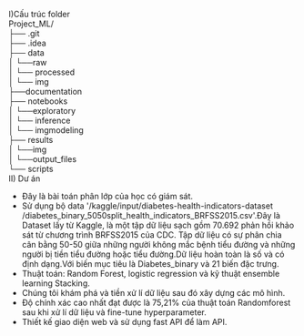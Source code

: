 I)Cấu trúc folder<br>
  Project_ML/<br>
		  ├── .git<br>
		  ├── .idea<br>
		  ├── data<br>
		  │     └──raw<br>
		  │     └── processed<br>
		  │     └── img<br>
		  ├──documentation<br>
		  ├── notebooks<br>
		  │      └──exploratory<br>
		  │      └── inference<br>
		  │      └── imgmodeling<br>
		  ├── results<br>
		  │      └──img<br>
		  │      └──output_files<br>
		  └── scripts<br>
II) Dư án</br>
- Đây là bài toán phân lớp của học có giám sát.</br>
- Sử dụng bộ data '/kaggle/input/diabetes-health-indicators-dataset /diabetes_binary_5050split_health_indicators_BRFSS2015.csv'.Đây là Dataset lấy từ Kaggle, là một tập dữ liệu sạch gồm 70.692 phản hồi khảo sát từ chương trình BRFSS2015 của CDC. Tập dữ liệu có sự phân chia cân bằng 50-50 giữa những người không mắc bệnh tiểu đường và những người bị tiền tiểu đường hoặc tiểu đường.Dữ liệu hoàn toàn là số và có định dạng.Với biến mục tiêu là Diabetes_binary và 21 biến đặc trưng.</br>
- Thuật toán: Random Forest, logistic regression và kỹ thuật ensemble learning Stacking.</br>
- Chúng tôi khám phá và tiền xử lí dữ liệu sau đó xây dựng các mô hình.</br>
- Độ chính xác cao nhất đạt được là 75,21% của thuật toán Randomforest sau khi xử lí dữ liệu và fine-tune hyperparameter.</br>
- Thiết kế giao diện web và sử dụng fast API để làm API.
